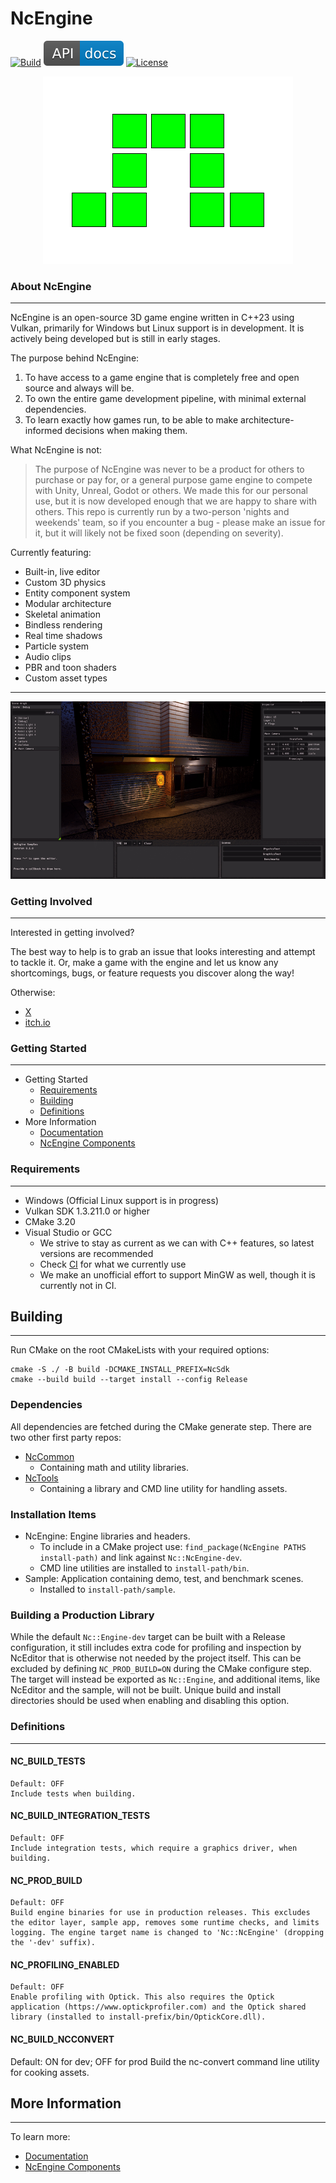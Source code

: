 # NcEngine
[![Build](https://github.com/NcStudios/NCEngine/actions/workflows/build.yml/badge.svg)](https://github.com/NcStudios/NCEngine/actions?query=workflow%3ABuild)
[![Docs](docs/docs-badge.svg)](https://ncstudios.github.io/NcEngine)
[![License](https://img.shields.io/github/license/McCallisterRomer/NCEngine.svg)](https://github.com/McCallisterRomer/NCEngine/blob/vnext/LICENSE)

<p align="center">
  <img src="docs/Logo.png" />
</p>

### About NcEngine
----------------
NcEngine is an open-source 3D game engine written in C++23 using Vulkan, primarily for Windows but Linux support is in development.
It is actively being developed but is still in early stages.

The purpose behind NcEngine:
1. To have access to a game engine that is completely free and open source and always will be. 
2. To own the entire game development pipeline, with minimal external dependencies. 
3. To learn exactly how games run, to be able to make architecture-informed decisions when making them.

What NcEngine is not:

> The purpose of NcEngine was never to be a product for others to purchase or pay for, or a general purpose game engine to compete with Unity, Unreal, Godot or others. We made this for our personal use, but it is now developed enough that we are happy to share with others. This repo is currently run by a two-person 'nights and weekends' team, so if you encounter a bug - please make an issue for it, but it will likely not be fixed soon (depending on severity). 


Currently featuring:
* Built-in, live editor
* Custom 3D physics
* Entity component system
* Modular architecture
* Skeletal animation
* Bindless rendering
* Real time shadows
* Particle system
* Audio clips
* PBR and toon shaders
* Custom asset types 
-------------------


<p align="center">
  <img src="docs/demo_scene.gif" />
</p>


### Getting Involved
----------------
Interested in getting involved?

The best way to help is to grab an issue that looks interesting and attempt to tackle it. Or, make a game with the engine and let us know any shortcomings, bugs, or feature requests you discover along the way!

Otherwise:

* [X](https://twitter.com/ElrondHubbard01)
* [itch.io](https://ncstudios.itch.io/)

### Getting Started
----------------
* Getting Started
    * [Requirements](#requirements)
    * [Building](#building)
    * [Definitions](#definitions)
* More Information
    * [Documentation](https://ncstudios.github.io/NcEngine)
    * [NcEngine Components](docs/EngineComponents.md)

### Requirements
----------------
* Windows (Official Linux support is in progress)
* Vulkan SDK 1.3.211.0 or higher
* CMake 3.20
* Visual Studio or GCC
    * We strive to stay as current as we can with C++ features, so latest versions are recommended
    * Check [CI](https://github.com/NcStudios/NCEngine/actions?query=workflow:Build) for what we currently use
    * We make an unofficial effort to support MinGW as well, though it is currently not in CI.


## Building
---
Run CMake on the root CMakeLists with your required options:
```
cmake -S ./ -B build -DCMAKE_INSTALL_PREFIX=NcSdk
cmake --build build --target install --config Release
```

### Dependencies
All dependencies are fetched during the CMake generate step. 
There are two other first party repos:
* [NcCommon](https://github.com/NcStudios/NcCommon)
  * Containing math and utility libraries.
* [NcTools](https://github.com/NcStudios/NcTools)
  * Containing a library and CMD line utility for handling assets.

### Installation Items
* NcEngine: Engine libraries and headers.
  * To include in a CMake project use: `find_package(NcEngine PATHS install-path)` and link against `Nc::NcEngine-dev`.
  * CMD line utilities are installed to `install-path/bin`.
* Sample: Application containing demo, test, and benchmark scenes.
  * Installed to `install-path/sample`.

### Building a Production Library
While the default `Nc::Engine-dev` target can be built with a Release configuration, it still includes extra code for profiling and inspection by NcEditor that is otherwise not needed by the project itself. This can be excluded by defining `NC_PROD_BUILD=ON` during the CMake configure step. The target will instead be exported as `Nc::Engine`, and additional items, like NcEditor and the sample, will not be built. Unique build and install directories should be used when enabling and disabling this option.

### Definitions
---------------
#### NC_BUILD_TESTS
    Default: OFF
    Include tests when building.

#### NC_BUILD_INTEGRATION_TESTS
    Default: OFF
    Include integration tests, which require a graphics driver, when building.

#### NC_PROD_BUILD
    Default: OFF
    Build engine binaries for use in production releases. This excludes the editor layer, sample app, removes some runtime checks, and limits logging. The engine target name is changed to 'Nc::NcEngine' (dropping the '-dev' suffix).

#### NC_PROFILING_ENABLED
    Default: OFF
    Enable profiling with Optick. This also requires the Optick application (https://www.optickprofiler.com) and the Optick shared library (installed to install-prefix/bin/OptickCore.dll).

#### NC_BUILD_NCCONVERT
  Default: ON for dev; OFF for prod
  Build the nc-convert command line utility for cooking assets.

## More Information
-------------------
To learn more:
* [Documentation](https://ncstudios.github.io/NcEngine)
* [NcEngine Components](docs/EngineComponents.md)
